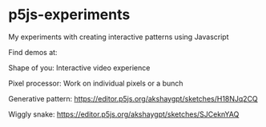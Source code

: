 # p5js-experiments
My experiments with creating interactive patterns using Javascript

Find demos at:

Shape of you: Interactive video experience

Pixel processor: Work on individual pixels or a bunch

Generative pattern: https://editor.p5js.org/akshaygpt/sketches/H18NJq2CQ

Wiggly snake: https://editor.p5js.org/akshaygpt/sketches/SJCeknYAQ
